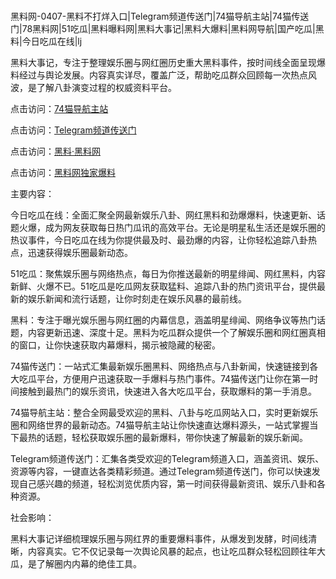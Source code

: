 #
黑料网-0407-黑料不打烊入口|Telegram频道传送门|74猫导航主站|74猫传送门|78黑料网|51吃瓜|黑料曝料网|黑料大事记|黑料大爆料|黑料网导航|国产吃瓜|黑料|今日吃瓜在线|lj

黑料大事记，专注于整理娱乐圈与网红圈历史重大黑料事件，按时间线全面呈现爆料经过与舆论发展。内容真实详尽，覆盖广泛，帮助吃瓜群众回顾每一次热点风波，是了解八卦演变过程的权威资料平台。


点击访问：<a href="https://74mao.com/">74猫导航主站</a>

点击访问：<a href="https://74mao.com/">Telegram频道传送门</a>

点击访问：<a href="https://qfwfg.pages.dev/">黑料·黑料网</a>

点击访问：<a href="https://ert-6he.pages.dev/">黑料网独家爆料</a>


主要内容：

今日吃瓜在线：全面汇聚全网最新娱乐八卦、网红黑料和劲爆爆料，快速更新、话题火爆，成为网友获取每日热门瓜讯的高效平台。无论是明星私生活还是娱乐圈的热议事件，今日吃瓜在线为你提供最及时、最劲爆的内容，让你轻松追踪八卦热点，迅速获得娱乐圈最新动态。

51吃瓜：聚焦娱乐圈与网络热点，每日为你推送最新的明星绯闻、网红黑料，内容新鲜、火爆不已。51吃瓜是吃瓜网友获取猛料、追踪八卦的热门资讯平台，提供最新的娱乐新闻和流行话题，让你时刻走在娱乐风暴的最前线。

黑料：专注于曝光娱乐圈与网红圈的内幕信息，涵盖明星绯闻、网络争议等热门话题，内容更新迅速、深度十足。黑料为吃瓜群众提供一个了解娱乐圈和网红圈真相的窗口，让你快速获取内幕爆料，揭示被隐藏的秘密。

74猫传送门：一站式汇集最新娱乐圈黑料、网络热点与八卦新闻，快速链接到各大吃瓜平台，方便用户迅速获取一手爆料与热门事件。74猫传送门让你在第一时间接触到最热门的娱乐资讯，快速进入各大吃瓜平台，获取爆料的第一手消息。

74猫导航主站：整合全网最受欢迎的黑料、八卦与吃瓜网站入口，实时更新娱乐圈和网络世界的最新动态。74猫导航主站让你快速直达爆料源头，一站式掌握当下最热的话题，轻松获取娱乐圈的最新爆料，带你快速了解最新的娱乐新闻。

Telegram频道传送门：汇集各类受欢迎的Telegram频道入口，涵盖资讯、娱乐、资源等内容，一键直达各类精彩频道。通过Telegram频道传送门，你可以快速发现自己感兴趣的频道，轻松浏览优质内容，第一时间获得最新资讯、娱乐八卦和各种资源。

社会影响：

黑料大事记详细梳理娱乐圈与网红界的重要爆料事件，从爆发到发酵，时间线清晰，内容真实。它不仅记录每一次舆论风暴的起点，也让吃瓜群众轻松回顾往年大瓜，是了解圈内内幕的绝佳工具。

<span style="display:none;">[Canonical link](https://github.com/Khongduoc69/38748 ）</span>
